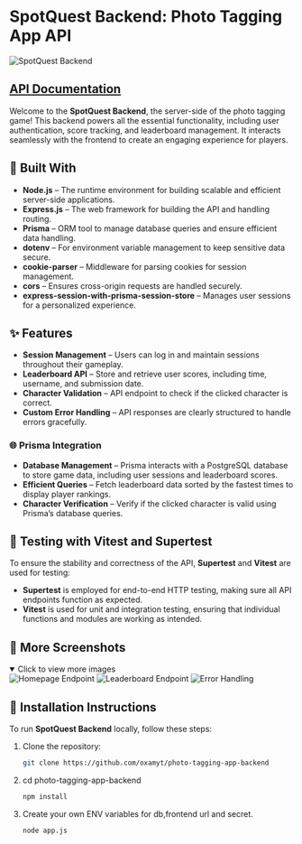 # SpotQuest Backend: Photo Tagging App API

![SpotQuest Backend](https://res.cloudinary.com/dehoidlo0/image/upload/v1731857908/photo-tagging-app/lvrguait26lj7aivzjhr.png)

## [API Documentation]()

Welcome to the **SpotQuest Backend**, the server-side of the photo tagging game! This backend powers all the essential functionality, including user authentication, score tracking, and leaderboard management. It interacts seamlessly with the frontend to create an engaging experience for players.

## 🚀 Built With

- **Node.js** – The runtime environment for building scalable and efficient server-side applications.
- **Express.js** – The web framework for building the API and handling routing.
- **Prisma** – ORM tool to manage database queries and ensure efficient data handling.
- **dotenv** – For environment variable management to keep sensitive data secure.
- **cookie-parser** – Middleware for parsing cookies for session management.
- **cors** – Ensures cross-origin requests are handled securely.
- **express-session-with-prisma-session-store** – Manages user sessions for a personalized experience.

## ✨ Features

- **Session Management** – Users can log in and maintain sessions throughout their gameplay.
- **Leaderboard API** – Store and retrieve user scores, including time, username, and submission date.
- **Character Validation** – API endpoint to check if the clicked character is correct.
- **Custom Error Handling** – API responses are clearly structured to handle errors gracefully.

### 🌐 Prisma Integration

- **Database Management** – Prisma interacts with a PostgreSQL database to store game data, including user sessions and leaderboard scores.
- **Efficient Queries** – Fetch leaderboard data sorted by the fastest times to display player rankings.
- **Character Verification** – Verify if the clicked character is valid using Prisma’s database queries.

## 🧪 Testing with Vitest and Supertest

To ensure the stability and correctness of the API, **Supertest** and **Vitest** are used for testing:

- **Supertest** is employed for end-to-end HTTP testing, making sure all API endpoints function as expected.
- **Vitest** is used for unit and integration testing, ensuring that individual functions and modules are working as intended.

## 📸 More Screenshots

<details open>
  <summary>Click to view more images</summary>
  <img src="https://res.cloudinary.com/dehoidlo0/image/upload/v1731858065/photo-tagging-app/h19no79bje31fjpsqogd.png" alt="Homepage Endpoint">
  <img src="https://res.cloudinary.com/dehoidlo0/image/upload/v1731858170/photo-tagging-app/fp2e9qentrpppbr8au8u.png" alt="Leaderboard Endpoint">
  <img src="https://res.cloudinary.com/dehoidlo0/image/upload/v1731858011/photo-tagging-app/gmtoblx8qypwbw596izb.png" alt="Error Handling">
</details>

## 📄 Installation Instructions

To run **SpotQuest Backend** locally, follow these steps:

1. Clone the repository:

   ```bash
   git clone https://github.com/oxamyt/photo-tagging-app-backend

   ```

2. cd photo-tagging-app-backend

   ```bash
   npm install

   ```

3. Create your own ENV variables for db,frontend url and secret.
   ```bash
   node app.js
   ```
